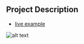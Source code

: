 ## Project Description

* [live example](https://partybrasil.github.io/website-templates/one-page-wonder)

![alt text](https://github.com/learning-zone/website-templates/blob/master/assets/one-page-wonder.png "one-page-wonder")
